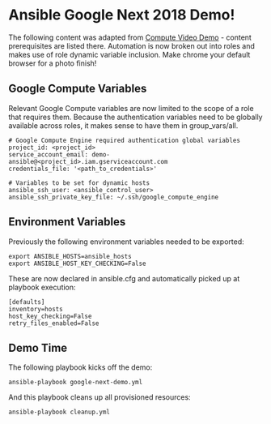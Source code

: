 # Ansible Google Next 2018 Demo!

The following content was adapted from [Compute Video Demo](https://github.com/GoogleCloudPlatform/compute-video-demo-ansible) - content prerequisites are listed there. Automation is now broken out into roles and makes use of role dynamic variable inclusion. Make chrome your default browser for a photo finish! 

Google Compute Variables
--------------
Relevant Google Compute variables are now limited to the scope of a role that requires them. Because the authentication variables need to be globally available across roles, it makes sense to have them in group_vars/all.
```
# Google Compute Engine required authentication global variables
project_id: <project_id>
service_account_email: demo-ansible@<project_id>.iam.gserviceaccount.com
credentials_file: '<path_to_credentials>'

# Variables to be set for dynamic hosts
ansible_ssh_user: <ansible_control_user>
ansible_ssh_private_key_file: ~/.ssh/google_compute_engine
```

Environment Variables
--------------
Previously the following environment variables needed to be exported:
```
export ANSIBLE_HOSTS=ansible_hosts
export ANSIBLE_HOST_KEY_CHECKING=False
```

These are now declared in ansible.cfg and automatically picked up at playbook execution:
```
[defaults]
inventory=hosts
host_key_checking=False
retry_files_enabled=False
```

Demo Time
--------------
The following playbook kicks off the demo:
```
ansible-playbook google-next-demo.yml
```

And this playbook cleans up all provisioned resources:
```
ansible-playbook cleanup.yml
```
